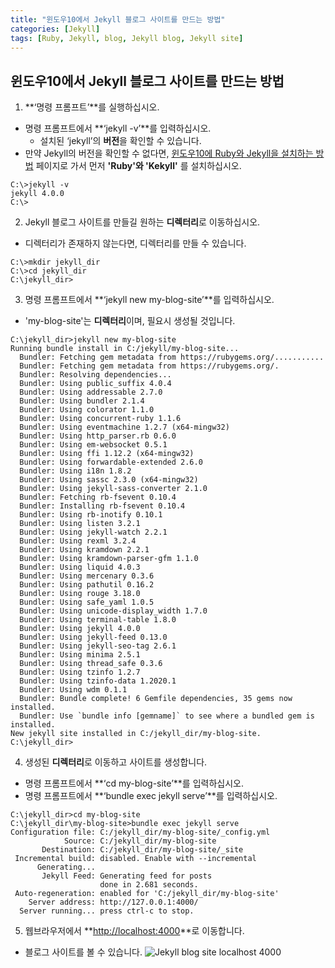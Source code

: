 ```yaml
---
title: "윈도우10에서 Jekyll 블로그 사이트를 만드는 방법"
categories: [Jekyll]
tags: [Ruby, Jekyll, blog, Jekyll blog, Jekyll site]
---
```


## 윈도우10에서 Jekyll 블로그 사이트를 만드는 방법

1. **‘명령 프롬프트’**를 실행하십시오.
* 명령 프롬프트에서 **‘jekyll -v’**를 입력하십시오.
  - 설치된 ‘jekyll’의 **버전**을 확인할 수 있습니다.
* 만약 Jekyll의 버전을 확인할 수 없다면, [윈도우10에 Ruby와 Jekyll을 설치하는 방법](/jekyll/how-to-install-ruby-and-jekyll-on-windows-10-kr/) 페이지로 가서 먼저 **'Ruby'와 'Kekyll'** 를 설치하십시오.
```
C:\>jekyll -v
jekyll 4.0.0    
C:\>
```

2. Jekyll 블로그 사이트를 만들길 원하는 **디렉터리**로 이동하십시오.
* 디렉터리가 존재하지 않는다면, 디렉터리를 만들 수 있습니다.
```
C:\>mkdir jekyll_dir
C:\>cd jekyll_dir
C:\jekyll_dir>
```

3. 명령 프롬프트에서 **‘jekyll new my-blog-site’**를 입력하십시오.
* 'my-blog-site'는 **디렉터리**이며, 필요시 생성될 것입니다.
```
C:\jekyll_dir>jekyll new my-blog-site
Running bundle install in C:/jekyll/my-blog-site...
  Bundler: Fetching gem metadata from https://rubygems.org/...........
  Bundler: Fetching gem metadata from https://rubygems.org/.
  Bundler: Resolving dependencies...
  Bundler: Using public_suffix 4.0.4
  Bundler: Using addressable 2.7.0
  Bundler: Using bundler 2.1.4
  Bundler: Using colorator 1.1.0
  Bundler: Using concurrent-ruby 1.1.6
  Bundler: Using eventmachine 1.2.7 (x64-mingw32)
  Bundler: Using http_parser.rb 0.6.0
  Bundler: Using em-websocket 0.5.1
  Bundler: Using ffi 1.12.2 (x64-mingw32)
  Bundler: Using forwardable-extended 2.6.0
  Bundler: Using i18n 1.8.2
  Bundler: Using sassc 2.3.0 (x64-mingw32)
  Bundler: Using jekyll-sass-converter 2.1.0
  Bundler: Fetching rb-fsevent 0.10.4
  Bundler: Installing rb-fsevent 0.10.4
  Bundler: Using rb-inotify 0.10.1
  Bundler: Using listen 3.2.1
  Bundler: Using jekyll-watch 2.2.1
  Bundler: Using rexml 3.2.4
  Bundler: Using kramdown 2.2.1
  Bundler: Using kramdown-parser-gfm 1.1.0
  Bundler: Using liquid 4.0.3
  Bundler: Using mercenary 0.3.6
  Bundler: Using pathutil 0.16.2
  Bundler: Using rouge 3.18.0
  Bundler: Using safe_yaml 1.0.5
  Bundler: Using unicode-display_width 1.7.0
  Bundler: Using terminal-table 1.8.0
  Bundler: Using jekyll 4.0.0
  Bundler: Using jekyll-feed 0.13.0
  Bundler: Using jekyll-seo-tag 2.6.1
  Bundler: Using minima 2.5.1
  Bundler: Using thread_safe 0.3.6
  Bundler: Using tzinfo 1.2.7
  Bundler: Using tzinfo-data 1.2020.1
  Bundler: Using wdm 0.1.1
  Bundler: Bundle complete! 6 Gemfile dependencies, 35 gems now installed.
  Bundler: Use `bundle info [gemname]` to see where a bundled gem is installed.
New jekyll site installed in C:/jekyll_dir/my-blog-site.
C:\jekyll_dir>
```

4. 생성된 **디렉터리**로 이동하고 사이트를 생성합니다.
* 명령 프롬프트에서 **‘cd my-blog-site’**를 입력하십시오.
* 명령 프롬프트에서 **‘bundle exec jekyll serve’**를 입력하십시오.
```
C:\jekyll_dir>cd my-blog-site
C:\jekyll_dir\my-blog-site>bundle exec jekyll serve
Configuration file: C:/jekyll_dir/my-blog-site/_config.yml
            Source: C:/jekyll_dir/my-blog-site
       Destination: C:/jekyll_dir/my-blog-site/_site
 Incremental build: disabled. Enable with --incremental
      Generating...
       Jekyll Feed: Generating feed for posts
                    done in 2.681 seconds.
 Auto-regeneration: enabled for 'C:/jekyll_dir/my-blog-site'
    Server address: http://127.0.0.1:4000/
  Server running... press ctrl-c to stop.
```

5. 웹브라우저에서 **<http://localhost:4000>**로 이동합니다.
* 블로그 사이트를 볼 수 있습니다.
![Jekyll blog site localhost 4000](https://user-images.githubusercontent.com/32950391/80854011-db94b280-8c02-11ea-848c-990973884176.JPG)
